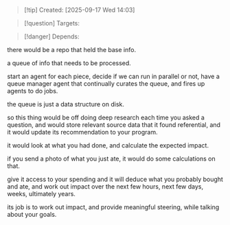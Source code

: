 
>[!tip] Created: [2025-09-17 Wed 14:03]

>[!question] Targets: 

>[!danger] Depends: 

there would be a repo that held the base info.

a queue of info that needs to be processed.

start an agent for each piece, decide if we can run in parallel or not, have a queue manager agent that continually curates the queue, and fires up agents to do jobs.

the queue is just a data structure on disk.

so this thing would be off doing deep research each time you asked a question, and would store relevant source data that it found referential, and it would update its recommendation to your program.

it would look at what you had done, and calculate the expected impact.

if you send a photo of what you just ate, it would do some calculations on that.

give it access to your spending and it will deduce what you probably bought and ate, and work out impact over the next few hours, next few days, weeks, ultimately years.

its job is to work out impact, and provide meaningful steering, while talking about your goals.